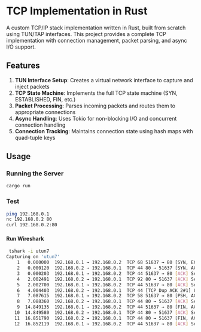 # TCP Implementation in Rust

A custom TCP/IP stack implementation written in Rust, built from scratch using TUN/TAP interfaces. This project provides a complete TCP implementation with connection management, packet parsing, and async I/O support.

## Features
1. **TUN Interface Setup**: Creates a virtual network interface to capture and inject packets
2. **TCP State Machine**: Implements the full TCP state machine (SYN, ESTABLISHED, FIN, etc.)
3. **Packet Processing**: Parses incoming packets and routes them to appropriate connections
4. **Async Handling**: Uses Tokio for non-blocking I/O and concurrent connection handling
5. **Connection Tracking**: Maintains connection state using hash maps with quad-tuple keys

## Usage

### Running the Server

```bash
cargo run
```

### Test
```bash
ping 192.168.0.1
nc 192.168.0.2 80
curl 192.168.0.2:80
```
#### Run Wireshark
```bash
 tshark -i utun7
Capturing on 'utun7'
    1   0.000000  192.168.0.1 → 192.168.0.2  TCP 68 51637 → 80 [SYN, ECE, CWR] Seq=0 Win=65535 Len=0 MSS=1460 WS=64 TSval=2574349528 TSecr=0 SACK_PERM
    2   0.000120  192.168.0.2 → 192.168.0.1  TCP 44 80 → 51637 [SYN, ACK] Seq=0 Ack=1 Win=1500 Len=0
    3   0.000203  192.168.0.1 → 192.168.0.2  TCP 44 51637 → 80 [ACK] Seq=1 Ack=1 Win=65535 Len=0
    4   2.002491  192.168.0.2 → 192.168.0.1  TCP 92 80 → 51637 [ACK] Seq=1 Ack=1 Win=1500 Len=48
    5   2.002700  192.168.0.1 → 192.168.0.2  TCP 44 51637 → 80 [ACK] Seq=1 Ack=49 Win=65535 Len=0
    6   4.004403  192.168.0.2 → 192.168.0.1  TCP 44 [TCP Dup ACK 2#1] 80 → 51637 [ACK] Seq=49 Ack=1 Win=1500 Len=0
    7   7.087615  192.168.0.1 → 192.168.0.2  TCP 58 51637 → 80 [PSH, ACK] Seq=1 Ack=49 Win=65535 Len=14
    8   7.088360  192.168.0.2 → 192.168.0.1  TCP 44 80 → 51637 [ACK] Seq=49 Ack=15 Win=1500 Len=0
    9  14.849135  192.168.0.1 → 192.168.0.2  TCP 44 51637 → 80 [FIN, ACK] Seq=15 Ack=49 Win=65535 Len=0
   10  14.849580  192.168.0.2 → 192.168.0.1  TCP 44 80 → 51637 [ACK] Seq=49 Ack=16 Win=1500 Len=0
   11  16.851790  192.168.0.2 → 192.168.0.1  TCP 44 80 → 51637 [FIN, ACK] Seq=49 Ack=16 Win=1500 Len=0
   12  16.852119  192.168.0.1 → 192.168.0.2  TCP 44 51637 → 80 [ACK] Seq=16 Ack=50 Win=65535 Len=0
```
